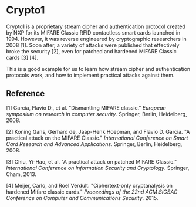 # Crypto1

Crypto1 is a proprietary stream cipher and authentication protocol created by NXP for its MIFARE Classic RFID contactless smart cards  launched in 1994. However, it was reverse engineered by cryptographic researchers in 2008 [1]. Soon after, a variety of attacks were published that effectively broke the security [2], even for patched and hardened MIFARE Classic cards [3] [4]. 

This is a good example for us to learn how stream cipher and authentication protocols work, and how to implement practical attacks against them.

## Reference

[1] Garcia, Flavio D., et al. "Dismantling MIFARE classic." *European symposium on research in computer security*. Springer, Berlin, Heidelberg, 2008.

[2] Koning Gans, Gerhard de, Jaap-Henk Hoepman, and Flavio D. Garcia. "A practical attack on the MIFARE Classic." *International Conference on Smart Card Research and Advanced Applications*. Springer, Berlin, Heidelberg, 2008.

[3] Chiu, Yi-Hao, et al. "A practical attack on patched MIFARE Classic." *International Conference on Information Security and Cryptology*. Springer, Cham, 2013.

[4] Meijer, Carlo, and Roel Verdult. "Ciphertext-only cryptanalysis on hardened Mifare classic cards." *Proceedings of the 22nd ACM SIGSAC Conference on Computer and Communications Security*. 2015.

